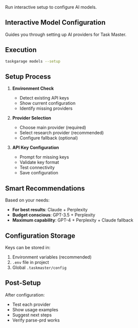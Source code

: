 Run interactive setup to configure AI models.

## Interactive Model Configuration

Guides you through setting up AI providers for Task Master.

## Execution

```bash
taskgarage models --setup
```

## Setup Process

1. **Environment Check**
   - Detect existing API keys
   - Show current configuration
   - Identify missing providers

2. **Provider Selection**
   - Choose main provider (required)
   - Select research provider (recommended)
   - Configure fallback (optional)

3. **API Key Configuration**
   - Prompt for missing keys
   - Validate key format
   - Test connectivity
   - Save configuration

## Smart Recommendations

Based on your needs:
- **For best results**: Claude + Perplexity
- **Budget conscious**: GPT-3.5 + Perplexity
- **Maximum capability**: GPT-4 + Perplexity + Claude fallback

## Configuration Storage

Keys can be stored in:
1. Environment variables (recommended)
2. `.env` file in project
3. Global `.taskmaster/config`

## Post-Setup

After configuration:
- Test each provider
- Show usage examples
- Suggest next steps
- Verify parse-prd works